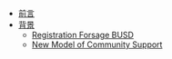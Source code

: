
* [前言](README.md)
* [背景](Background/contents.md)
  - [Registration Forsage BUSD](RegistrationForsageBUSD/DecentralizedSocietyAndWeb3Soul.md)
  - [New Model of Community Support](RegistrationForsageBUSD/NewModelofCommunitySupport.md)
 

